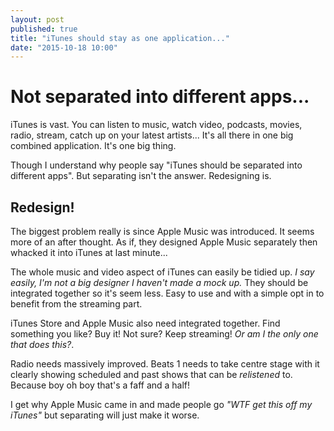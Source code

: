 ```yaml
---
layout: post
published: true
title: "iTunes should stay as one application..."
date: "2015-10-18 10:00"
---
```


# Not separated into different apps...

iTunes is vast. You can listen to music, watch video, podcasts, movies, radio, stream, catch up on your latest artists... It's all there in one big combined application. It's one big thing. 

Though I understand why people say "iTunes should be separated into different apps". But separating isn't the answer. Redesigning is. 

## Redesign!

The biggest problem really is since Apple Music was introduced. It seems more of an after thought. As if, they designed Apple Music separately then whacked it into iTunes at last minute...

The whole music and video aspect of iTunes can easily be tidied up. *I say easily, I'm not a big designer I haven't made a mock up.* They should be integrated together so it's seem less. Easy to use and with a simple opt in to benefit from the streaming part. 

iTunes Store and Apple Music also need integrated together. Find something you like? Buy it! Not sure? Keep streaming! *Or am I the only one that does this?*.

Radio needs massively improved. Beats 1 needs to take centre stage with it clearly showing scheduled and past shows that can be *relistened* to. Because boy oh boy that's a faff and a half!

I get why Apple Music came in and made people go *"WTF get this off my iTunes"* but separating will just make it worse. 
